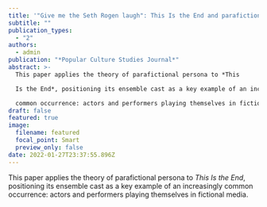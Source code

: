 ```yaml
---
title: '"Give me the Seth Rogen laugh": This Is the End and parafictional persona'
subtitle: ""
publication_types:
  - "2"
authors:
  - admin
publication: "*Popular Culture Studies Journal*"
abstract: >-
  This paper applies the theory of parafictional persona to *This

  Is the End*, positioning its ensemble cast as a key example of an increasingly

  common occurrence: actors and performers playing themselves in fictional media.
draft: false
featured: true
image:
  filename: featured
  focal_point: Smart
  preview_only: false
date: 2022-01-27T23:37:55.896Z
---
```

This paper applies the theory of parafictional persona to *This
Is the End*, positioning its ensemble cast as a key example of an increasingly
common occurrence: actors and performers playing themselves in fictional media.